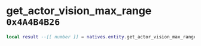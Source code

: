 # get_actor_vision_max_range `0x4A4B4B26`

```lua
local result --[[ number ]] = natives.entity.get_actor_vision_max_range(_unk0 --[[ number ]])
```